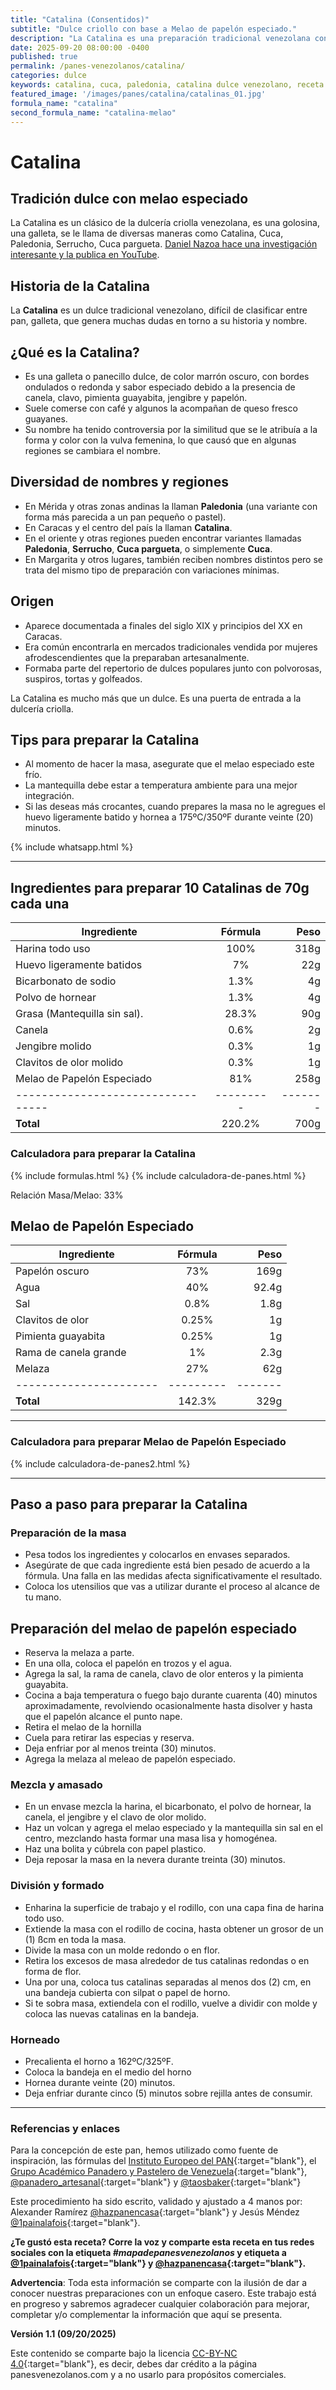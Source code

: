 ```yaml
---
title: "Catalina (Consentidos)"
subtitle: "Dulce criollo con base a Melao de papelón especiado."
description: "La Catalina es una preparación tradicional venezolana conocida también como Cuca, Paledonia, Serrucho o Cuca pargueta."
date: 2025-09-20 08:00:00 -0400
published: true
permalink: /panes-venezolanos/catalina/
categories: dulce
keywords: catalina, cuca, paledonia, catalina dulce venezolano, receta de catalina, receta catalina
featured_image: '/images/panes/catalina/catalinas_01.jpg'
formula_name: "catalina"
second_formula_name: "catalina-melao"
---
```


# Catalina

## Tradición dulce con melao especiado

La Catalina es un clásico de la dulcería criolla venezolana, es una golosina, una galleta, se le llama de diversas maneras como Catalina, Cuca, Paledonia, Serrucho, Cuca pargueta. [Daniel Nazoa hace una investigación interesante y la publica en YouTube](https://www.youtube.com/watch?v=cxGUgiAxQZk).

## Historia de la Catalina

La **Catalina** es un dulce tradicional venezolano, difícil de clasificar entre pan, galleta, que genera muchas dudas en torno a su historia y nombre.

## ¿Qué es la Catalina?

* Es una galleta o panecillo dulce, de color marrón oscuro, con bordes ondulados o redonda y sabor especiado debido a la presencia de canela, clavo, pimienta guayabita, jengibre y papelón.
* Suele comerse con café y algunos la acompañan de queso fresco guayanes.
* Su nombre ha tenido controversia por la similitud que se le atribuía a la forma y color con la vulva femenina, lo que causó que en algunas regiones se cambiara el nombre.

## Diversidad de nombres y regiones

* En Mérida y otras zonas andinas la llaman **Paledonia** (una variante con forma más parecida a un pan pequeño o pastel).
* En Caracas y el centro del país la llaman **Catalina**.
* En el oriente y otras regiones pueden encontrar variantes llamadas **Paledonia**, **Serrucho**, **Cuca pargueta**, o simplemente **Cuca**.
* En Margarita y otros lugares, también reciben nombres distintos pero se trata del mismo tipo de preparación con variaciones mínimas.

## Origen

* Aparece documentada a finales del siglo XIX y principios del XX en Caracas.
* Era común encontrarla en mercados tradicionales vendida por mujeres afrodescendientes que la preparaban artesanalmente.
* Formaba parte del repertorio de dulces populares junto con polvorosas, suspiros, tortas y golfeados.

La Catalina es mucho más que un dulce. Es una puerta de entrada a la dulcería criolla.

## Tips para preparar la Catalina

- Al momento de hacer la masa, asegurate que el melao especiado este frío.  
- La mantequilla  debe estar a temperatura ambiente para una mejor integración.
- Si las deseas más crocantes, cuando prepares la masa no le agregues el huevo ligeramente batido y hornea a 175ºC/350ºF durante veinte (20) minutos.

{% include whatsapp.html %}

---

## Ingredientes para preparar 10 Catalinas de 70g cada una

| Ingrediente                     | Fórmula | Peso  |
|---------------------------------|:-------:|------:|
| Harina todo uso                 |  100%   |  318g |
| Huevo ligeramente batidos       |    7%   |   22g |
| Bicarbonato de sodio            |  1.3%   |    4g |
| Polvo de hornear                |  1.3%   |    4g |
| Grasa (Mantequilla sin sal).    | 28.3%   |   90g |
| Canela                          |   0.6%  |    2g |
| Jengibre molido                 |  0.3%   |    1g |
| Clavitos de olor molido         |  0.3%   |    1g |
| Melao de Papelón Especiado      |   81%   |  258g |
|---------------------------------|---------|-------|
| **Total**                       |  220.2% |  700g |

### Calculadora para preparar la Catalina

{% include formulas.html %}
{% include calculadora-de-panes.html %}

Relación Masa/Melao: 33%

## Melao de Papelón Especiado

| Ingrediente          | Fórmula | Peso  |
|----------------------|:-------:|------:|
| Papelón oscuro       |   73%   |  169g |
| Agua                 |   40%   | 92.4g |
| Sal                  |  0.8%   |  1.8g |
| Clavitos de olor     |  0.25%  |    1g |
| Pimienta guayabita   |  0.25%  |    1g |
| Rama de canela grande|    1%   |  2.3g |
| Melaza               |   27%   |   62g |
|----------------------|---------|-------|
| **Total**            | 142.3%  |  329g |

---

### Calculadora para preparar Melao de Papelón Especiado

{% include calculadora-de-panes2.html %}

---

## Paso a paso para preparar la Catalina

### Preparación de la masa

- Pesa todos los ingredientes y colocarlos en envases separados.
- Asegúrate de que cada ingrediente está bien pesado de acuerdo a la fórmula. Una falla en las medidas afecta significativamente el resultado.
- Coloca los utensilios que vas a utilizar durante el proceso al alcance de tu mano.

## Preparación del melao de papelón especiado
- Reserva la melaza a parte.
- En una olla, coloca el papelón en trozos y el agua.
- Agrega la sal, la rama de canela, clavo de olor enteros y la pimienta guayabita.
- Cocina a baja temperatura o fuego bajo durante cuarenta (40) minutos aproximadamente, revolviendo ocasionalmente hasta disolver y hasta que el papelón alcance el punto nape.
- Retira el melao de la hornilla 
- Cuela para retirar las especias y reserva.
- Deja enfriar por al menos treinta (30) minutos.
- Agrega la melaza al meleao de papelón especiado.

### Mezcla y amasado

- En un envase mezcla la harina, el bicarbonato, el polvo de hornear, la canela, el jengibre y el clavo de olor molido.
- Haz un volcan y agrega el melao especiado y la mantequilla sin sal en el centro, mezclando hasta formar una masa lisa y homogénea.
- Haz una bolita y cúbrela con papel plastico.
- Deja reposar la masa en la nevera durante treinta (30) minutos.

### División y formado

- Enharina la superficie de trabajo y el rodillo, con una capa fina de harina todo uso.
- Extiende la masa con el rodillo de cocina, hasta obtener un grosor de un (1) ßcm en toda la masa.
- Divide la masa con un molde redondo o en flor.
- Retira los excesos de masa alrededor de tus catalinas redondas o en forma de flor.
- Una por una, coloca tus catalinas separadas al menos dos (2) cm, en una bandeja cubierta con silpat o papel de horno.
- Si te sobra masa, extiendela con el rodillo, vuelve a dividir con molde y coloca las nuevas catalinas en la bandeja.

### Horneado

- Precalienta el horno a 162ºC/325ºF.
- Coloca la bandeja en el medio del horno
- Hornea durante veinte (20) minutos.
- Deja enfriar durante cinco (5) minutos sobre rejilla antes de consumir.

---

### Referencias y enlaces

Para la concepción de este pan, hemos utilizado como fuente de inspiración, las fórmulas del [Instituto Europeo del PAN]{:target="blank"}, el [Grupo Académico Panadero y Pastelero de Venezuela]{:target="blank"}, [@panadero_artesanal]{:target="blank"} y [@taosbaker]{:target="blank"}

Este procedimiento ha sido escrito, validado y ajustado a 4 manos por: Alexander Ramírez [@hazpanencasa]{:target="blank"} y Jesús Méndez [@1painalafois]{:target="blank"}.

**¿Te gustó esta receta? Corre la voz y comparte esta receta en tus redes sociales con la etiqueta _#mapadepanesvenezolanos_ y etiqueta a [@1painalafois]{:target="blank"} y [@hazpanencasa]{:target="blank"}.**

**Advertencia**: Toda esta información se comparte con la ilusión de dar a conocer nuestras preparaciones con un enfoque casero. Este trabajo está en progreso y sabremos agradecer cualquier colaboración para mejorar, completar y/o complementar la información que aquí se presenta.

__Versión 1.1 (09/20/2025)__

Este contenido se comparte bajo la licencia [CC-BY-NC 4.0](https://creativecommons.org/licenses/by-nc/4.0/deed.es){:target="blank"}, es decir, debes dar crédito a la página panesvenezolanos.com y a no usarlo para propósitos comerciales.

[@hazpanencasa]: https://www.instagram.com/hazpanencasa
[@1painalafois]: https://www.instagram.com/1painalafois
[@dunitasbakery]: https://www.instagram.com/dunitasbakery
[@farinaelievito]: https://www.instagram.com/farinaelievito
[@algosevaacocinar]: https://www.instagram.com/algosevaacocinar
[@luisagonzalezp]: https://www.instagram.com/luisagonzalezp
[Instituto Europeo del PAN]: https://escuelaiepan.com/
[Grupo Académico Panadero y Pastelero de Venezuela]: https://gappvzla.com/
[@panadero_artesanal]: http://www.instagram.com/panadero_artesanal
[@taosbaker]: http://www.instagram.com/taosbaker
[@elgatogolosoblog]: http://www.instagram.com/elgatogolosoblog
[@steconstance]: http://www.instagram.com/steconstance
